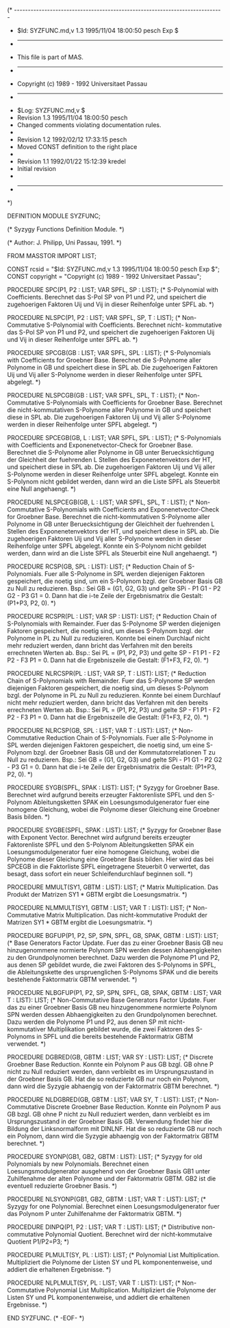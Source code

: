 (* ----------------------------------------------------------------------------
 * $Id: SYZFUNC.md,v 1.3 1995/11/04 18:00:50 pesch Exp $
 * ----------------------------------------------------------------------------
 * This file is part of MAS.
 * ----------------------------------------------------------------------------
 * Copyright (c) 1989 - 1992 Universitaet Passau
 * ----------------------------------------------------------------------------
 * $Log: SYZFUNC.md,v $
 * Revision 1.3  1995/11/04 18:00:50  pesch
 * Changed comments violating documentation rules.
 *
 * Revision 1.2  1992/02/12  17:33:15  pesch
 * Moved CONST definition to the right place
 *
 * Revision 1.1  1992/01/22  15:12:39  kredel
 * Initial revision
 *
 * ----------------------------------------------------------------------------
 *)

DEFINITION MODULE SYZFUNC;

(* Syzygy Functions Definition Module. *)


(* Author: J. Philipp, Uni Passau, 1991. *)


FROM MASSTOR IMPORT LIST;

CONST rcsid = "$Id: SYZFUNC.md,v 1.3 1995/11/04 18:00:50 pesch Exp $";
CONST copyright = "Copyright (c) 1989 - 1992 Universitaet Passau";

 

PROCEDURE SPC(P1, P2 : LIST; VAR SPFL, SP : LIST);
(* S-Polynomial with Coefficients. Berechnet das S-Pol SP von P1 und P2,
und speichert die zugehoerigen Faktoren Uij und Vij in dieser Reihenfolge
unter SPFL ab. *)


PROCEDURE NLSPC(P1, P2 : LIST; VAR SPFL, SP, T : LIST);
(* Non-Commutative S-Polynomial with Coefficients. Berechnet nicht-
kommutative das S-Pol SP von P1 und P2, und speichert die zugehoerigen
Faktoren Uij und Vij in dieser Reihenfolge unter SPFL ab. *)


PROCEDURE SPCGB(GB : LIST; VAR SPFL, SPL : LIST);
(* S-Polynomials with Coefficients for Groebner Base. Berechnet die 
S-Polynome aller Polynome in GB und speichert diese in SPL ab. Die 
zugehoerigen Faktoren Uij und Vij aller S-Polynome werden in dieser 
Reihenfolge unter SPFL abgelegt. *)


PROCEDURE NLSPCGB(GB : LIST; VAR SPFL, SPL, T : LIST);
(* Non-Commutative S-Polynomials with Coefficients for Groebner Base. 
Berechnet die nicht-kommutativen S-Polynome aller Polynome in GB und 
speichert diese in SPL ab. Die zugehoerigen Faktoren Uij und Vij aller 
S-Polynome werden in dieser Reihenfolge unter SPFL abgelegt. *)


PROCEDURE SPCEGB(GB, L : LIST; VAR SPFL, SPL : LIST);
(* S-Polynomials with Coefficients and Exponenetvector-Check for Groebner Base.
Berechnet die S-Polynome aller Polynome in GB unter Beruecksichtigung der
Gleichheit der fuehrenden L Stellen des Exponenetenvektors der HT, und
speichert diese in SPL ab. Die zugehoerigen Faktoren Uij und Vij aller
S-Polynome werden in dieser Reihenfolge unter SPFL abgelegt. Konnte ein
S-Polynom nicht gebildet werden, dann wird an die Liste SPFL als
Steuerbit eine Null angehaengt. *)


PROCEDURE NLSPCEGB(GB, L : LIST; VAR SPFL, SPL, T : LIST);
(* Non-Commutative S-Polynomials with Coefficients and Exponenetvector-Check
for Groebner Base. Berechnet die nicht-kommutativen S-Polynome aller 
Polynome in GB unter Beruecksichtigung der Gleichheit der fuehrenden 
L Stellen des Exponenetenvektors der HT, und speichert diese in SPL ab. 
Die zugehoerigen Faktoren Uij und Vij aller S-Polynome werden in dieser 
Reihenfolge unter SPFL abgelegt. Konnte ein S-Polynom nicht gebildet 
werden, dann wird an die Liste SPFL als Steuerbit eine Null angehaengt. *)


PROCEDURE RCSP(GB, SPL : LIST): LIST;
(* Reduction Chain of S-Polynomials. Fuer alle S-Polynome in SPL werden
diejenigen Faktoren gespeichert, die noetig sind, um ein S-Polynom
bzgl. der Groebner Basis GB zu Null zu reduzieren.
Bsp.: Sei GB = (G1, G2, G3) und gelte SPi - P1 G1 - P2 G2 - P3 G1 = 0.
Dann hat die i-te Zeile der Ergebnismatrix die Gestalt: (P1+P3, P2, 0). *)


PROCEDURE RCSPR(PL : LIST; VAR SP : LIST): LIST;
(* Reduction Chain of S-Polynomials with Remainder. Fuer das S-Polynome 
SP werden diejenigen Faktoren gespeichert, die noetig sind, um dieses 
S-Polynom bzgl. der Polynome in PL zu Null zu reduzieren. Konnte bei 
einem Durchlauf nicht mehr reduziert werden, dann bricht das Verfahren 
mit den bereits errechneten Werten ab.
Bsp.: Sei PL = (P1, P2, P3) und gelte SP - F1 P1 - F2 P2 - F3 P1 = 0.
Dann hat die Ergebniszeile die Gestalt: (F1+F3, F2, 0). *)


PROCEDURE NLRCSPR(PL : LIST; VAR SP, T : LIST): LIST;
(* Reduction Chain of S-Polynomials with Remainder. Fuer das S-Polynome 
SP werden diejenigen Faktoren gespeichert, die noetig sind, um dieses 
S-Polynom bzgl. der Polynome in PL zu Null zu reduzieren. Konnte bei 
einem Durchlauf nicht mehr reduziert werden, dann bricht das Verfahren 
mit den bereits errechneten Werten ab.
Bsp.: Sei PL = (P1, P2, P3) und gelte SP - F1 P1 - F2 P2 - F3 P1 = 0.
Dann hat die Ergebniszeile die Gestalt: (F1+F3, F2, 0). *)


PROCEDURE NLRCSP(GB, SPL : LIST; VAR T : LIST): LIST;
(* Non-Commutative Reduction Chain of S-Polynomials. Fuer alle S-Polynome 
in SPL werden diejenigen Faktoren gespeichert, die noetig sind, um 
eine S-Polynom bzgl. der Groebner Basis GB und der Kommutatorrelationen 
T zu Null zu reduzieren.
Bsp.: Sei GB = (G1, G2, G3) und gelte SPi - P1 G1 - P2 G2 - P3 G1 = 0.
Dann hat die i-te Zeile der Ergebnismatrix die Gestalt: (P1+P3, P2, 0). *)


PROCEDURE SYGB(SPFL, SPAK : LIST): LIST;
(* Syzygy for Groebner Base. Berechnet wird aufgrund bereits erzeugter
Faktorenliste SPFL und den S-Polynom Ableitungsketten SPAK ein
Loesungsmodulgenerator fuer eine homogene Gleichung, wobei die Polynome
dieser Gleichung eine Groebner Basis bilden. *)


PROCEDURE SYGBE(SPFL, SPAK : LIST): LIST;
(* Syzygy for Groebner Base with Exponent Vector. Berechnet wird aufgrund
bereits erzeugter Faktorenliste SPFL und den S-Polynom Ableitungsketten 
SPAK ein Loesungsmodulgenerator fuer eine homogene Gleichung, wobei die 
Polynome dieser Gleichung eine Groebner Basis bilden. Hier wird das bei 
SPCEGB in die Faktorliste SPFL eingetragene Steuerbit 0 verwertet, das 
besagt, dass sofort ein neuer Schleifendurchlauf beginnen soll. *)


PROCEDURE MMULT(SY1, GBTM : LIST): LIST;
(* Matrix Multiplication. Das Produkt der Matrizen SY1 * GBTM ergibt 
die Loesungsmatrix. *)


PROCEDURE NLMMULT(SY1, GBTM : LIST; VAR T : LIST): LIST;
(* Non-Commutative Matrix Multiplication. Das nicht-kommutative Produkt
der Matrizen SY1 * GBTM ergibt die Loesungsmatrix. *)


PROCEDURE BGFUP(P1, P2, SP, SPN, SPFL, GB, SPAK, GBTM : LIST): LIST;
(* Base Generators Factor Update. Fuer das zu einer Groebner Basis GB 
neu hinzugenommene normierte Polynom SPN werden dessen Abhaengigkeiten 
zu den Grundpolynomen berechnet. Dazu werden die Polynome P1 und P2, 
aus denen SP gebildet wurde, die zwei Faktoren des S-Polynoms in SPFL, 
die Ableitungskette des urspruenglichen S-Polynoms SPAK und die bereits 
bestehende Faktormatrix GBTM verwendet. *)


PROCEDURE NLBGFUP(P1, P2, SP, SPN, SPFL, GB, SPAK, GBTM : LIST; 
                  VAR T : LIST): LIST;
(* Non-Commutative Base Generators Factor Update. Fuer das zu einer 
Groebner Basis GB neu hinzugenommene normierte Polynom SPN werden 
dessen Abhaengigkeiten zu den Grundpolynomen berechnet. Dazu werden 
die Polynome P1 und P2, aus denen SP mit nicht-kommutativer 
Multiplikation gebildet wurde, die zwei Faktoren des S-Polynoms in 
SPFL und die bereits bestehende Faktormatrix GBTM verwendet. *)


PROCEDURE DGBRED(GB, GBTM : LIST; VAR SY : LIST): LIST;
(* Discrete Groebner Base Reduction. Konnte ein Polynom P aus GB 
bzgl. GB ohne P nicht zu Null reduziert werden, dann verbleibt es im 
Ursprungszustand in der Groebner Basis GB. Hat die so reduzierte 
GB nur noch ein Polynom, dann wird die Syzygie abhaengig von der 
Faktormatrix GBTM berechnet. *)


PROCEDURE NLDGBRED(GB, GBTM : LIST; VAR SY, T : LIST): LIST;
(* Non-Commutative Discrete Groebner Base Reduction. Konnte ein Polynom 
P aus GB bzgl. GB ohne P nicht zu Null reduziert werden, dann verbleibt 
es im Ursprungszustand in der Groebner Basis GB. Verwendung findet 
hier die Bildung der Linksnormalform mit DINLNF. Hat die so 
reduzierte GB nur noch ein Polynom, dann wird die Syzygie abhaengig 
von der Faktormatrix GBTM berechnet. *)


PROCEDURE SYONP(GB1, GB2, GBTM : LIST): LIST;
(* Syzygy for old Polynomials by new Polynomials. Berechnet einen
Loesungsmodulgenerator ausgehend von der Groebner Basis GB1 unter
Zuhilfenahme der alten Polynome und der Faktormatrix GBTM. GB2 ist 
die eventuell reduzierte Groebner Basis. *)


PROCEDURE NLSYONP(GB1, GB2, GBTM : LIST; VAR T : LIST): LIST;
(* Syzygy for one Polynomial. Berechnet einen Loesungsmodulgenerator 
fuer das Polynom P unter Zuhilfenahme der Faktormatrix GBTM. *)


PROCEDURE DINPQ(P1, P2 : LIST; VAR T : LIST): LIST;
(* Distributive non-commutative Polynomial Quotient. Berechnet wird 
der nicht-kommutaive Quotient P1/P2=P3; *)


PROCEDURE PLMULT(SY, PL : LIST): LIST;
(* Polynomial List Multiplication. Multipliziert die Polynome der 
Listen SY und PL komponentenweise, und addiert die erhaltenen 
Ergebnisse. *)


PROCEDURE NLPLMULT(SY, PL : LIST; VAR T : LIST): LIST;
(* Non-Commutative Polynomial List Multiplication. Multipliziert die 
Polynome der Listen SY und PL komponentenweise, und addiert die 
erhaltenen Ergebnisse. *)


END SYZFUNC.
(* -EOF- *)
